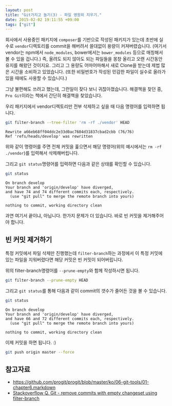 ```yaml
---
layout: post
title: "Git가지고 놀기(3) - 파일 영원히 지우기."
date: 2015-02-02 19:11:55 +09:00
tags: ["git"]
---
```


회사에서 사용중인 패키지에 `composer`를 기반으로 작성된 패키지가 있는데 초반에 실수로 `vendor`디렉토리를 commit을 해버려서 쓸대없이 용량이 커져버렸습니다. (여기서 vendor는 npm에서 `node_modules`, bower에서는 `bower_modules` 등으로 매칭해서 볼 수 있을 겁니다.) 즉, 올려도 되지 않아도 되는 파일들을 몽창 올리고 오랜 시간동안 유지를 해왔던 것이지요. 그리고 그 용량도 어마어마해서 새로 Clone을 받는데 제법 많은 시간을 소비하고 있었습니다. (또한 비밀번호가 작성된 민감한 파일이 실수로 올라가 있을 때에도 사용할 수 있습니다.)

그냥 불편해도 쓰려고 했는데, 그런일이 잦다 보니 귀찮아졌습니다. 해결책을 찾던 중, `Pro Git`이라는 책에서 간단히 해결책을 찾았습니다.

우리 패키지에서  vendor디렉토리만 전부 삭제하고 싶을 때 다음 명령어를 입력하면 됩니다.

```bash
git filter-branch --tree-filter 'rm -rf ./vendor' HEAD
```

```
Rewrite a66eb68ff04ddc2e33d0ac7604d31837cbad2cbb (76/76)
Ref 'refs/heads/develop' was rewritten
```

위와 같이 명령어를 주면 전체 커밋을 훑으면서 해당 명령어(위의 예시에서는 `rm -rf ./vendor`)를 입력해서 삭제해버립니다.

그리고 `git status`명령어를 입력하면 다음과 같은 상태를 확인할 수 있습니다.

```bash
git status
```

```
On branch develop
Your branch and 'origin/develop' have diverged,
and have 74 and 74 different commits each, respectively.
  (use "git pull" to merge the remote branch into yours)

nothing to commit, working directory clean
```

과연 여기서 끝이냐, 아닙니다. 한가지 문제가 더 있습니다. 바로 빈 커밋을 제거해주어야 합니다.

## 빈 커밋 제거하기

특정 커밋에서 파일 삭제만 진행했는데 `filter-branch`하는 과정에서 이 특정 커밋에 있는 파일을 지워버렸다면 해당 커밋은 빈 커밋이 되어버립니다.

위의 filter-branch명령어를 `--prune-empty`와 함께 작성하시면 됩니다.

```bash
git filter-branch --prune-empty HEAD
```

그리고 `git status`를 통해 다음과 같이 commit의 갯수가 줄어든 것을 볼 수 있습니다.

```bash
git status
```

```
On branch develop
Your branch and 'origin/develop' have diverged,
and have 66 and 72 different commits each, respectively.
  (use "git pull" to merge the remote branch into yours)

nothing to commit, working directory clean
```

이제 커밋을 하면 됩니다. :)

```bash
git push origin master --force
```

## 참고자료

- <https://github.com/progit/progit/blob/master/ko/06-git-tools/01-chapter6.markdown>
- [Stackoverflow Q. Git - remove commits with empty changeset using filter-branch](http://stackoverflow.com/questions/5324799/git-remove-commits-with-empty-changeset-using-filter-branch)
